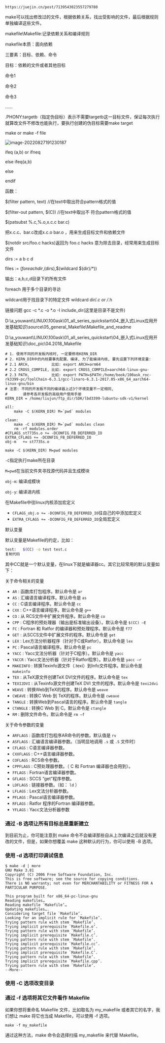 ```
https://juejin.cn/post/7139543023557279780
```

make可以找出修改过的文件，根据依赖关系，找出受影响的文件，最后根据规则单独编译这些文件。

makefile\Makefile:记录依赖关系和编译规则

makefile本质：面向依赖

三要素：目标、依赖、命令

目标：依赖的文件或者其他目标

<tab>命令1

<tab>命令2

<tab>命令3

<tab>……

.PHONY:targetb（指定伪目标）表示不需要targetb这一目标文件，保证每次执行就算改文件不修改也能执行，要执行创建的伪目标需要make target

make or make -f file

![image-20220827191230187](../typora-user-images/image-20220827191230187.png)

ifeq (a,b) or ifneq

else ifeq(a,b)

else

endif

函数：

$(filter pattern, text)  //在text中取出符合pattern格式的值

$(filter-out pattern, $(C))   //在text中取出不 符合pattern格式的值

$(patsubst %.c,%.o,x.c.c bar.c)

把x.c.c、bar.c改成x.c.o bar.o ，用来生成目标文件和依赖文件

 

$(notdir src/foo.c hacks)返回为  foo.c hacks 意为除去目录，经常用来生成目标文件

dirs := a b c d

files := $(foreach dir,$(dirs),$(wildcard $(dir)/*))

输出：a,b,c,d目录下的所有文件

foreach 用于多个目录的寻访  

wildcard用于找目录下的特定文件  wildcard dir/*.c or /*.h

链接问题   gcc -c *.c -o *.o -I include_dir(这里是目录不是文件)

D:\a_youwant\LINUX\100ask\01_all_series_quickstart\04_嵌入式Linux应用开发基础知识\source\05_general_Makefile\Makefile_and_readme

D:\a_youwant\LINUX\100ask\01_all_series_quickstart\04_嵌入式Linux应用开发基础知识\doc_pic\04.2018_Makefile



```
# 1. 使用不同的开发板内核时, 一定要修改KERN_DIR
# 2. KERN_DIR中的内核要事先配置、编译, 为了能编译内核, 要先设置下列环境变量:
# 2.1 ARCH,          比如: export ARCH=arm64
# 2.2 CROSS_COMPILE, 比如: export CROSS_COMPILE=aarch64-linux-gnu-
# 2.3 PATH,          比如: export PATH=$PATH:/home/book/100ask_roc-rk3399-pc/ToolChain-6.3.1/gcc-linaro-6.3.1-2017.05-x86_64_aarch64-linux-gnu/bin 
# 注意: 不同的开发板不同的编译器上述3个环境变量不一定相同,
#       请参考各开发板的高级用户使用手册
KERN_DIR = /home/liujun/ftp_dir/SDK/lbd3399-lubuntu-sdk-v1/kernel

all:
	make -C $(KERN_DIR) M=`pwd` modules

clean:
	make -C $(KERN_DIR) M=`pwd` modules clean
	rm -rf modules.order
#CFLAGS_st7735s.o += -DCONFIG_FB_DEFERRED_IO
EXTRA_CFLAGS += -DCONFIG_FB_DEFERRED_IO
obj-m	+= st7735s.o
```

`make -C $(KERN_DIR) M=pwd modules`

`-C`指定执行make所在目录

`M=pwd`在当前文件夹寻找源代码并且生成模块



`obj-m`: 编译成模块

`obj-y`: 编译进内核



在Makefile中往linux内核添加宏定义

- `CFLAGS_obj.o += -DCONFIG_FB_DEFERRED_IO`往自己的中添加宏定义
- `EXTRA_CFLAGS += -DCONFIG_FB_DEFERRED_IO`全局宏定义



默认变量

默认变量是Makefile的约定，比如：

```bash
test:   $(CC) -o test test.c
复制代码
```

其中CC就是一个默认变量，在linux下就是编译器cc。其它比较常用的默认变量如下：

关于命令相关的变量

- `AR` : 函数库打包程序。默认命令是 `ar`
- `AS` : 汇编语言编译程序。默认命令是 `as`
- `CC` : C语言编译程序。默认命令是 `cc`
- `CXX` : C++语言编译程序。默认命令是 `g++`
- `CO` : 从 RCS文件中扩展文件程序。默认命令是 `co`
- `CPP` : C程序的预处理器（输出是标准输出设备）。默认命令是 `$(CC) –E`
- `FC` : Fortran 和 Ratfor 的编译器和预处理程序。默认命令是 `f77`
- `GET` : 从SCCS文件中扩展文件的程序。默认命令是 `get`
- `LEX` : Lex方法分析器程序（针对于C或Ratfor）。默认命令是 `lex`
- `PC` : Pascal语言编译程序。默认命令是 `pc`
- `YACC` : Yacc文法分析器（针对于C程序）。默认命令是 `yacc`
- `YACCR` : Yacc文法分析器（针对于Ratfor程序）。默认命令是 `yacc –r`
- `MAKEINFO` : 转换Texinfo源文件（.texi）到Info文件程序。默认命令是 `makeinfo`
- `TEX` : 从TeX源文件创建TeX DVI文件的程序。默认命令是 `tex`
- `TEXI2DVI` : 从Texinfo源文件创建TeX DVI 文件的程序。默认命令是 `texi2dvi`
- `WEAVE` : 转换Web到TeX的程序。默认命令是 `weave`
- `CWEAVE` : 转换C Web 到 TeX的程序。默认命令是 `cweave`
- `TANGLE` : 转换Web到Pascal语言的程序。默认命令是 `tangle`
- `CTANGLE` : 转换C Web 到 C。默认命令是 `ctangle`
- `RM` : 删除文件命令。默认命令是 `rm –f`

关于命令参数的变量

- `ARFLAGS` : 函数库打包程序AR命令的参数。默认值是 `rv`
- `ASFLAGS` : 汇编语言编译器参数。（当明显地调用 `.s` 或 `.S` 文件时）
- `CFLAGS` : C语言编译器参数。
- `CXXFLAGS` : C++语言编译器参数。
- `COFLAGS` : RCS命令参数。
- `CPPFLAGS` : C预处理器参数。（ C 和 Fortran 编译器也会用到）。
- `FFLAGS` : Fortran语言编译器参数。
- `GFLAGS` : SCCS “get”程序参数。
- `LDFLAGS` : 链接器参数。（如： `ld` ）
- `LFLAGS` : Lex文法分析器参数。
- `PFLAGS` : Pascal语言编译器参数。
- `RFLAGS` : Ratfor 程序的Fortran 编译器参数。
- `YFLAGS` : Yacc文法分析器参数

### 通过 -B 选项让所有目标总是重新建立

到目前为止，你可能注意到 make 命令不会编译那些自从上次编译之后就没有更改的文件，但是，如果你想覆盖 make 这种默认的行为，你可以使用 -B 选项。

###  使用 -d 选项打印调试信息

```
$ make -d | more
GNU Make 3.81
Copyright (C) 2006 Free Software Foundation, Inc.
This is free software; see the source for copying conditions.
There is NO warranty; not even for MERCHANTABILITY or FITNESS FOR A
PARTICULAR PURPOSE.

This program built for x86_64-pc-linux-gnu
Reading makefiles…
Reading makefile `Makefile’…
Updating makefiles….
Considering target file `Makefile’.
Looking for an implicit rule for `Makefile’.
Trying pattern rule with stem `Makefile’.
Trying implicit prerequisite `Makefile.o’.
Trying pattern rule with stem `Makefile’.
Trying implicit prerequisite `Makefile.c’.
Trying pattern rule with stem `Makefile’.
Trying implicit prerequisite `Makefile.cc’.
Trying pattern rule with stem `Makefile’.
Trying implicit prerequisite `Makefile.C’.
Trying pattern rule with stem `Makefile’.
Trying implicit prerequisite `Makefile.cpp’.
Trying pattern rule with stem `Makefile’.
--More--
```

### 使用 -C 选项改变目录

### 通过 -f 选项将其它文件看作 Makefile

如果你想将重命名 Makefile 文件，比如取名为 my_makefile 或者其它的名字，我们想让 make 将它也当成 Makefile，可以使用 -f 选项。

```
make -f my_makefile
```

通过这种方法，make 命令会选择扫描 my_makefile 来代替 Makefile。
